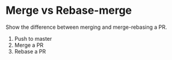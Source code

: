 # Merge vs Rebase-merge
Show the difference between merging and merge-rebasing a PR.

1. Push to master
2. Merge a PR
3. Rebase a PR

